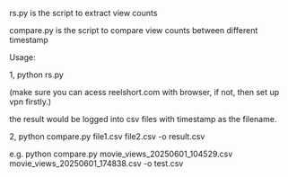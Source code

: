 rs.py is the script to extract view counts

compare.py is the script to compare view counts between different timestamp


Usage:

1, python rs.py 

(make sure you can acess reelshort.com with browser, if not, then set up vpn firstly.)

the result would be logged into csv files with timestamp as the filename.


2, python compare.py file1.csv file2.csv -o result.csv

e.g. python compare.py movie_views_20250601_104529.csv movie_views_20250601_174838.csv -o test.csv


